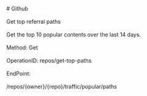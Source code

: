 <br>#     Github</br>
<br>Get top referral paths</br>
<br>Get the top 10 popular contents over the last 14 days.</br>
<br>Method: Get</br>
<br>OperationID: repos/get-top-paths</br>
<br>EndPoint:</br>
<br>/repos/{owner}/{repo}/traffic/popular/paths</br>
